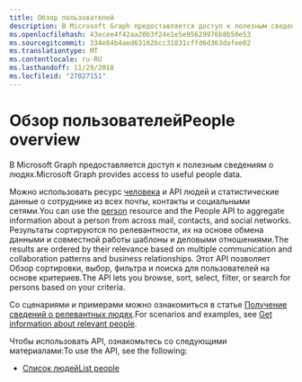```yaml
---
title: Обзор пользователей
description: В Microsoft Graph предоставляется доступ к полезным сведениям о людях.
ms.openlocfilehash: 43ecee4f42aa20b3f24e1e5e95629976b8b50e53
ms.sourcegitcommit: 334e84b4aed63162bcc31831cffd6d363dafee02
ms.translationtype: MT
ms.contentlocale: ru-RU
ms.lasthandoff: 11/29/2018
ms.locfileid: "27027151"
---
```

# <a name="people-overview"></a><span data-ttu-id="31a20-103">Обзор пользователей</span><span class="sxs-lookup"><span data-stu-id="31a20-103">People overview</span></span>

<span data-ttu-id="31a20-104">В Microsoft Graph предоставляется доступ к полезным сведениям о людях.</span><span class="sxs-lookup"><span data-stu-id="31a20-104">Microsoft Graph provides access to useful people data.</span></span>

<span data-ttu-id="31a20-105">Можно использовать ресурс [человека](../resources/person.md) и API людей и статистические данные о сотруднике из всех почты, контакты и социальными сетями.</span><span class="sxs-lookup"><span data-stu-id="31a20-105">You can use the [person](../resources/person.md) resource and the People API to aggregate information about a person from across mail, contacts, and social networks.</span></span> <span data-ttu-id="31a20-106">Результаты сортируются по релевантности, их на основе обмена данными и совместной работы шаблоны и деловыми отношениями.</span><span class="sxs-lookup"><span data-stu-id="31a20-106">The results are ordered by their relevance based on multiple communication and collaboration patterns and business relationships.</span></span> <span data-ttu-id="31a20-107">Этот API позволяет Обзор сортировки, выбор, фильтра и поиска для пользователей на основе критериев.</span><span class="sxs-lookup"><span data-stu-id="31a20-107">The API lets you browse, sort, select, filter, or search for persons based on your criteria.</span></span>

<span data-ttu-id="31a20-108">Со сценариями и примерами можно ознакомиться в статье [Получение сведений о релевантных людях](/graph/people-example).</span><span class="sxs-lookup"><span data-stu-id="31a20-108">For scenarios and examples, see [Get information about relevant people](/graph/people-example).</span></span>

<span data-ttu-id="31a20-109">Чтобы использовать API, ознакомьтесь со следующими материалами:</span><span class="sxs-lookup"><span data-stu-id="31a20-109">To use the API, see the following:</span></span>

- [<span data-ttu-id="31a20-110">Список людей</span><span class="sxs-lookup"><span data-stu-id="31a20-110">List people</span></span>](../api/user-list-people.md)
